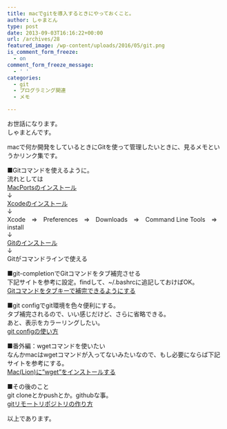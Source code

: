 ```yaml
---
title: macでgitを導入するときにやっておくこと。
author: しゃまとん
type: post
date: 2013-09-03T16:16:22+00:00
url: /archives/28
featured_image: /wp-content/uploads/2016/05/git.png
is_comment_form_freeze:
  - on
comment_form_freeze_message:
  - ' '
categories:
  - git
  - プログラミング関連
  - メモ

---
```

お世話になります。  
しゃまとんです。

macで何か開発をしているときにGitを使って管理したいときに、見るメモというかリンク集です。

<!--more-->

■Gitコマンドを使えるように。  
流れとしては  
[MacPortsのインストール][1]  
↓  
[Xcodeのインストール][2]  
↓  
Xcode　⇒　Preferences　⇒　Downloads　⇒　Command Line Tools　⇒　install  
↓  
[Gitのインストール][3]  
↓  
Gitがコマンドラインで使える

■git-completionでGitコマンドをタブ補完させる  
下記サイトを参考に設定。findして、~/.bashrcに追記しておけばOK。  
[Gitコマンドをタブキーで補完できるようにする][4]

■git configでgit環境を色々便利にする。  
タブ補完されるので、いい感じだけど、さらに省略できる。  
あと、表示をカラーリングしたい。  
[git configの使い方][5]

■番外編：wgetコマンドを使いたい  
なんかmacはwgetコマンドが入ってないみたいなので、もし必要にならば下記サイトを参考にする。  
[Mac(Lion)に&#8221;wget&#8221;をインストールする][6]

■その後のこと  
git cloneとかpushとか。githubな事。  
[gitリモートリポジトリの作り方][5]

以上であります。

 [1]: http://weble.org/2010/06/17/macports
 [2]: http://www.cse.kyoto-su.ac.jp/~oomoto/lecture/program/tips/Xcode_install/
 [3]: http://weble.org/2011/02/14/git-mac-install
 [4]: http://mawatari.jp/archives/git-completion-bash
 [5]: http://transitive.info/article/git/command/config/
 [6]: http://rdstyle.cocolog-nifty.com/gm/2013/01/maclionwget-63f.html
